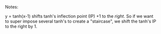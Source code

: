 Notes:

y = tanh(x-1) shifts tanh's inflection point (IP) +1 to the _right_.
So if we want to super impose several tanh's to create a 
"staircase", we shift the tanh's IP to the right by 1.

